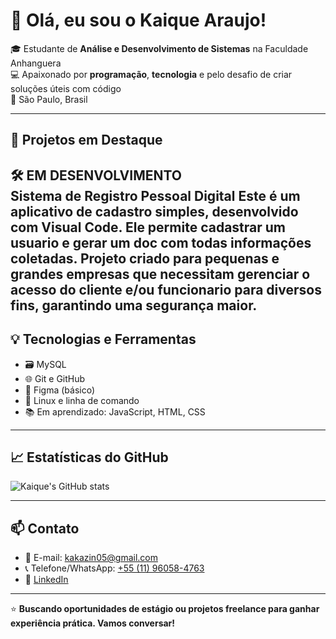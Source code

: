 # 👋 Olá, eu sou o Kaique Araujo!

🎓 Estudante de **Análise e Desenvolvimento de Sistemas** na Faculdade Anhanguera  
💻 Apaixonado por **programação**, **tecnologia** e pelo desafio de criar soluções úteis com código  
📍 São Paulo, Brasil

---

## 🚀 Projetos em Destaque

🛠️ **EM DESENVOLVIMENTO**  
Sistema de Registro Pessoal Digital
Este é um aplicativo de cadastro simples, desenvolvido com Visual Code. Ele permite cadastrar um usuario e gerar um doc com todas informações coletadas. Projeto criado para pequenas e grandes empresas que necessitam gerenciar o acesso do cliente e/ou funcionario para diversos fins, garantindo uma segurança maior.
---

## 💡 Tecnologias e Ferramentas

- 🗃️ MySQL
- 🌐 Git e GitHub
- 🎨 Figma (básico)
- 🐧 Linux e linha de comando
- 📚 Em aprendizado: JavaScript, HTML, CSS

---

## 📈 Estatísticas do GitHub

![Kaique's GitHub stats](https://github-readme-stats.vercel.app/api?username=kaique-araujo&show_icons=true&theme=radical)

---

## 📫 Contato

- 📧 E-mail: [kakazin05@gmail.com](mailto:kakazin05@gmail.com)  
- 📞 Telefone/WhatsApp: [+55 (11) 96058-4763](https://wa.me/5511960584763)
- 💼 [LinkedIn](https://www.linkedin.com/in/seu-perfil)

---

⭐ **Buscando oportunidades de estágio ou projetos freelance para ganhar experiência prática. Vamos conversar!**

